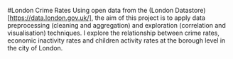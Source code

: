 #London Crime Rates
Using open data from the (London Datastore)[https://data.london.gov.uk/], the aim of this project is to apply data preprocessing (cleaning and aggregation) and exploration (correlation and visualisation) techniques. I explore the relationship between crime rates, economic inactivity rates and children activity rates at the borough level in the city of London.
